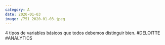 ```yaml
--- 
category: A 
date: 2020-01-03 
image: /751_2020-01-03.jpeg 
--- 
```


4 tipos de variables básicos que todos debemos distinguir bien. #DELOITTE #ANALYTICS